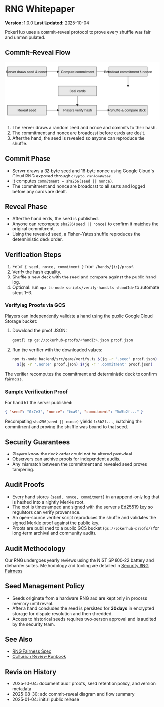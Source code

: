 # RNG Whitepaper

**Version:** 1.0.0
**Last Updated:** 2025-10-04

PokerHub uses a commit–reveal protocol to prove every shuffle was fair and unmanipulated.

## Commit–Reveal Flow

![Commit–reveal flow diagram](../images/rng-commit-reveal.svg)

1. The server draws a random seed and nonce and commits to their hash.
2. The commitment and nonce are broadcast before cards are dealt.
3. After the hand, the seed is revealed so anyone can reproduce the shuffle.

## Commit Phase
- Server draws a 32‑byte seed and 16‑byte nonce using Google Cloud's Cloud RNG exposed through `crypto.randomBytes`.
- It computes `commitment = sha256(seed || nonce)`.
- The commitment and nonce are broadcast to all seats and logged before any cards are dealt.

## Reveal Phase
- After the hand ends, the seed is published.
- Anyone can recompute `sha256(seed || nonce)` to confirm it matches the original commitment.
- Using the revealed seed, a Fisher–Yates shuffle reproduces the deterministic deck order.

## Verification Steps
1. Fetch `{ seed, nonce, commitment }` from `/hands/{id}/proof`.
2. Verify the hash equality.
3. Shuffle a new deck with the seed and compare against the public hand log.
4. Optional: run `npx ts-node scripts/verify-hand.ts <handId>` to automate steps 1–3.

### Verifying Proofs via GCS
Players can independently validate a hand using the public Google Cloud Storage bucket:

1. Download the proof JSON:

   ```sh
   gsutil cp gs://pokerhub-proofs/<handId>.json proof.json
   ```

2. Run the verifier with the downloaded values:

   ```sh
   npx ts-node backend/src/game/verify.ts $(jq -r '.seed' proof.json) \
     $(jq -r '.nonce' proof.json) $(jq -r '.commitment' proof.json)
   ```

The verifier recomputes the commitment and deterministic deck to confirm fairness.

### Sample Verification Proof

For hand `h1` the server published:

```json
{ "seed": "0x7e3", "nonce": "0xa9", "commitment": "0x5b2f..." }
```

Recomputing `sha256(seed || nonce)` yields `0x5b2f...`, matching the commitment and proving the shuffle was bound to that seed.

## Security Guarantees
- Players know the deck order could not be altered post‑deal.
- Observers can archive proofs for independent audits.
- Any mismatch between the commitment and revealed seed proves tampering.

## Audit Proofs
- Every hand stores `{seed, nonce, commitment}` in an append-only log that is hashed into a nightly Merkle root.
- The root is timestamped and signed with the server's Ed25519 key so regulators can verify provenance.
- An open-source verifier script reproduces the shuffle and validates the signed Merkle proof against the public key.
- Proofs are published to a public GCS bucket (`gs://pokerhub-proofs/`) for long-term archival and community audits.

## Audit Methodology

Our RNG undergoes yearly reviews using the NIST SP 800‑22 battery and dieharder suites.  Methodology and tooling are detailed in [Security RNG Fairness](../security/rng-fairness.md).

## Seed Management Policy
- Seeds originate from a hardware RNG and are kept only in process memory until reveal.
- After a hand concludes the seed is persisted for **30 days** in encrypted storage for dispute resolution and then shredded.
- Access to historical seeds requires two-person approval and is audited by the security team.

## See Also
- [RNG Fairness Spec](../rng-fairness.md)
- [Collusion Review Runbook](../runbooks/collusion-review.md)

## Revision History
- 2025-10-04: document audit proofs, seed retention policy, and version metadata
- 2025-08-30: add commit–reveal diagram and flow summary
- 2025-01-04: initial public release
